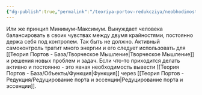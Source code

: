 ```yaml
---
{"dg-publish":true,"permalink":"/teoriya-portov-redukcziya/neobhodimost-soblyudat-balans/"}
---
```


Или же принцип Минимум-Максимум.
Вынуждает человека балансировать в своих чувствах между двумя крайностями, постоянно держа себя под контролем.
Так быть не должно. Активный самоконтроль тратит много энергии и его следует использовать для [[Теория Портов - База/Творческое Мышление\|Творческое Мышление]] и решения новых проблем и задач. Если что-то приходится делать активно и постоянно - это явная необходимость вывести [[Теория Портов - База/Объекты/Функция\|Функция]] через [[Теория Портов - Редукция/Редуцирование порта и эссенции\|Редуцирование порта и эссенции]].